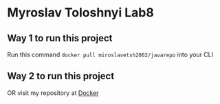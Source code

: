 # Myroslav Toloshnyi Lab8 

## Way 1 to run this project
Run this command ```docker pull miroslavetsh2002/javarepo``` into your CLI

## Way 2 to run this project
OR visit my repository at [Docker](https://hub.docker.com/r/miroslavetsh2002/javarepo)
